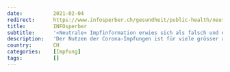 ```yaml
---
date:          2021-02-04
redirect:      https://www.infosperber.ch/gesundheit/public-health/neutrale-impfinformation-erwies-sich-als-falsch-und-einseitig/
title:         INFOsperber
subtitle:      '«Neutrale» Impfinformation erwies sich als falsch und einseitig'
description:   'Der Nutzen der Corona-Impfungen ist für viele grösser als ein allfälliges Risiko. Trotzdem muss man informiert entscheiden können.'
country:       CH
categories:    [Impfung]
tags:          []
---
```

